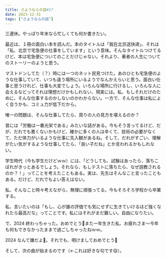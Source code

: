 ```yaml
---
title: さようならの話#17
date: 2023-12-31
tags: ["さようならの話"]
---
```


三連休。やっぱり年末なら忙しくても何か書きたい。

最近は、１冊の面白い本を読んだ。本のタイトルは「我在北京送快递」、それは「私、北京で宅急便の仕事をしています」という意味。そんなタイトルつけてるけど、本は宅急便についてのことだけじゃない。それより、著者の人生についてのストーリーのようと思う。

マストドンしてた（？）時には一つのネット民見つけた。あのひとも宅急便のような仕事していて、いつも違う場所にいるようでなんかえらいと思う。面白い仕事と思うけれど、仕事も大変でしょう。いろんな場所に行けるし、いろんな人に会えるなどってそれは理想だけかもしれない、現実には。私、もしそれだけのために、そんな仕事するのかしないのかわからない。一方で、そんな仕事は私によく合うかも、コミュ力が低下だから。

唯一の問題は、そんな仕事してたら、周りの人の見方を堪えるのか？

昔には「労働は一番光栄である」みたいな話がある。今もそう言ってるけど、だが、だれでも悪くないかもけど、確かに多くの人は辛くて、技術の必要がなくて、ただ体力がいるような仕事に先入観があるね。そして、だれがすごい、理解がたい気がするような仕事してたら、「良い子だね」とか言われるかもしれない。

学生時代（今も学生だけどｗｗ）には、「どうしても、試験はあったら、落ちこぼれがきっとあるでしょう。それなら、もしテストに落ちたら、なぜ説教されるのか？！」ってことを考えたこともある。実は、先生はそんなこと言ったこともある。だけど、だれでもよい答えはない。

私、そんなこと時々考えながら、無理に頑張ってる。今もそろそろ学校から卒業する。

私、言いたいのは「もし、心が誰の評価でも気にせずに生きていけるほど強くなれたら最高だな」ってことです。私にはそれがまだ難しい。自由になりたい。

で、2024 終わっちゃった。おめでとう👏また一年生きた私、お疲れさま～今年も何もできなかったままで過ごしちゃったねｗｗ。

2024 なんて嫌だよ👊。それでも、明けましておめでとう🎉

そして、次の曲が始まるのです（<-これは好きな句です😋）。